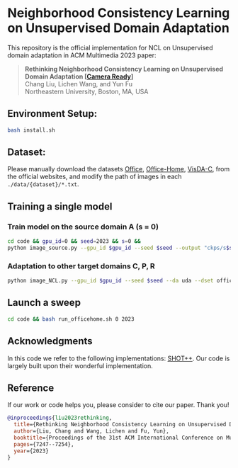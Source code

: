 # Neighborhood Consistency Learning on Unsupervised Domain Adaptation

This repository is the official implementation for NCL on Unsupervised domain adaptation in ACM Multimedia 2023 paper:
> **Rethinking Neighborhood Consistency Learning on Unsupervised Domain Adaptation [[Camera Ready](https://dl.acm.org/doi/pdf/10.1145/3581783.3612055)]** \
> Chang Liu, Lichen Wang, and Yun Fu \
> Northeastern University, Boston, MA, USA

## Environment Setup:
```bash
bash install.sh
```

## Dataset:
Please manually download the datasets [Office](https://drive.google.com/file/d/0B4IapRTv9pJ1WGZVd1VDMmhwdlE/view), [Office-Home](https://drive.google.com/file/d/0B81rNlvomiwed0V1YUxQdC1uOTg/view), [VisDA-C](https://github.com/VisionLearningGroup/taskcv-2017-public/tree/master/classification), from the official websites, and modify the path of images in each `./data/{dataset}/*.txt`.

## Training a single model

### Train model on the source domain A (s = 0)
```bash
cd code && gpu_id=0 && seed=2023 && s=0 && 
python image_source.py --gpu_id $gpu_id --seed $seed --output "ckps/s$seed" --dset office-home --max_epoch 50 --s $s
```
### Adaptation to other target domains C, P, R 
```bash
python image_NCL.py --gpu_id $gpu_id --seed $seed --da uda --dset office-home --output "ckps/t_NCL$seed" --output_src "ckps/s$seed" --s $s --k 3 --cls_par 0.1 --max_epoch 50
```

## Launch a sweep
```bash
cd code && bash run_officehome.sh 0 2023
```

## Acknowledgments
In this code we refer to the following implementations: [SHOT++](https://github.com/tim-learn/SHOT-plus/tree/master). Our code is largely built upon their wonderful implementation. 


## Reference

If our work or code helps you, please consider to cite our paper. Thank you!
```BibTeX
@inproceedings{liu2023rethinking,
  title={Rethinking Neighborhood Consistency Learning on Unsupervised Domain Adaptation},
  author={Liu, Chang and Wang, Lichen and Fu, Yun},
  booktitle={Proceedings of the 31st ACM International Conference on Multimedia},
  pages={7247--7254},
  year={2023}
}
```